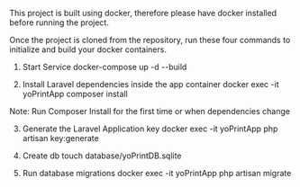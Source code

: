 This project is built using docker, therefore please have docker installed before running the project. 

Once the project is cloned from the repository, run these four commands to initialize and build your docker containers. 

1) Start Service 
docker-compose up -d --build

2) Install Laravel dependencies inside the app container 
docker exec -it yoPrintApp composer install

Note: Run Composer Install for the first time or when dependencies change

3) Generate the Laravel Application key 
docker exec -it yoPrintApp php artisan key:generate

4) Create db 
touch database/yoPrintDB.sqlite

5) Run database migrations 
docker exec -it yoPrintApp php artisan migrate